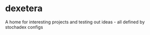 # dexetera
A home for interesting projects and testing out ideas - all defined by stochadex configs
